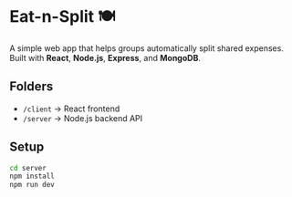 # Eat-n-Split 🍽️

A simple web app that helps groups automatically split shared expenses.
Built with **React**, **Node.js**, **Express**, and **MongoDB**.

## Folders
- `/client` → React frontend
- `/server` → Node.js backend API

## Setup
```bash
cd server
npm install
npm run dev

